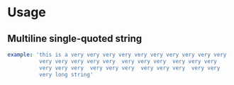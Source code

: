 # Usage

## Multiline single-quoted string

``` yaml
example: 'this is a very very very very very very very very very very 
          very very very very very  very very very  very very very  
          very very very  very very very  very very very  very very 
          very long string'
